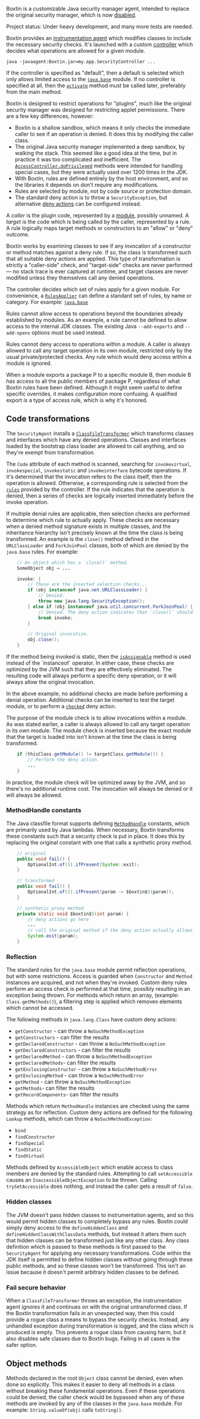 
Boxtin is a customizable Java security manager agent, intended to replace the original security manager, which is now [disabled](https://openjdk.org/jeps/486).

Project status: Under heavy development, and many more tests are needed.

Boxtin provides an [instrumentation agent](https://docs.oracle.com/en/java/javase/24/docs/api/java.instrument/java/lang/instrument/package-summary.html) which modifies classes to include the necessary security checks. It's launched with a custom [controller](https://cojen.github.io/Boxtin/javadoc/org.cojen.boxtin/org/cojen/boxtin/Controller.html) which decides what operations are allowed for a given module.

```
java -javaagent:Boxtin.jar=my.app.SecurityController ...
```

If the controller is specified as "default", then a default is selected which only allows limited access to the [`java.base`](https://cojen.github.io/Boxtin/javadoc/org.cojen.boxtin/org/cojen/boxtin/RulesApplier.html#java_base()) module. If no controller is specified at all, then the [`activate`](https://cojen.github.io/Boxtin/javadoc/org.cojen.boxtin/org/cojen/boxtin/SecurityAgent.html#activate(org.cojen.boxtin.Controller)) method must be called later, preferably from the main method.

Boxtin is designed to restrict operations for "plugins", much like the original security manager was designed for restricting applet permissions. There are a few key differences, however:

- Boxtin is a shallow sandbox, which means it only checks the immediate caller to see if an operation is denied. It does this by modifying the caller class.
- The original Java security manager implemented a deep sandbox, by walking the stack. This seemed like a good idea at the time, but in practice it was too complicated and inefficient. The [`AccessController.doPrivileged`](https://docs.oracle.com/en/java/javase/23/docs/api/java.base/java/security/AccessController.html) methods were intended for handling special cases, but they were actually used over 1200 times in the JDK.
- With Boxtin, rules are defined entirely by the host environment, and so the libraries it depends on don't require any modifications.
- Rules are selected by module, not by code source or protection domain.
- The standard deny action is to throw a `SecurityException`, but alternative [deny actions](https://cojen.github.io/Boxtin/javadoc/org.cojen.boxtin/org/cojen/boxtin/DenyAction.html) can be configured instead.

A _caller_ is the plugin code, represented by a [module](https://docs.oracle.com/en/java/javase/24/docs/api/java.base/java/lang/Module.html), possibly unnamed. A _target_ is the code which is being called by the caller, represented by a rule. A rule logically maps target methods or constructors to an "allow" or "deny" outcome.

Boxtin works by examining classes to see if any invocation of a constructor or method matches against a deny rule. If so, the class is transformed such that all suitable deny actions are applied. This type of transformation is strictly a "caller-side" check, and "target-side" checks are never performed — no stack trace is ever captured at runtime, and target classes are never modified unless they themselves call any denied operations.

The controller decides which set of rules apply for a given module. For convenience, a [`RulesApplier`](https://cojen.github.io/Boxtin/javadoc/org.cojen.boxtin/org/cojen/boxtin/RulesApplier.html) can define a standard set of rules, by name or category. For example: [`java.base`](https://github.com/cojen/Boxtin/blob/main/agent/src/main/java/org/cojen/boxtin/JavaBaseApplier.java)

Rules cannot allow access to operations beyond the boundaries already established by modules. As an example, a rule cannot be defined to allow access to the internal JDK classes. The existing Java `--add-exports` and `--add-opens` options must be used instead.

Rules cannot deny access to operations within a module. A caller is always allowed to call any target operation in its own module, restricted only by the usual private/protected checks. Any rule which would deny access within a module is ignored.

When a module exports a package P to a specific module B, then module B has access to all the public members of package P, regardless of what Boxtin rules have been defined. Although it might seem useful to define specific overrides, it makes configuration more confusing. A qualified export _is_ a type of access rule, which is why it's honored.

## Code transformations

The `SecurityAgent` installs a [`ClassFileTransformer`](https://docs.oracle.com/en/java/javase/24/docs/api/java.instrument/java/lang/instrument/ClassFileTransformer.html) which transforms classes and interfaces which have any denied operations. Classes and interfaces loaded by the bootstrap class loader are allowed to call anything, and so they're exempt from transformation.

The `Code` attribute of each method is scanned, searching for `invokevirtual`, `invokespecial`, `invokestatic` and `invokeinterface` bytecode operations. If it's determined that the invocation refers to the class itself, then the operation is allowed. Otherwise, a corresponding rule is selected from the [`rules`](https://cojen.github.io/Boxtin/javadoc/org.cojen.boxtin/org/cojen/boxtin/Rules.html) provided by the controller. If the rule indicates that the operation is denied, then a series of checks are logically inserted immediately before the invoke operation.

If multiple denial rules are applicable, then selection checks are performed to determine which rule to actually apply. These checks are necessary when a denied method signature exists in multiple classes, and the inheritance hierarchy isn't precisely known at the time the class is being transformed. An example is the `close()` method defined in the `URLClassLoader` and `ForkJoinPool` classes, both of which are denied by the `java.base` rules. For example:

```java
    // An object which has a `close()` method.
    SomeObject obj = ...

    invoke: {
        // These are the inserted selection checks...
        if (obj instanceof java.net.URLClassLoader) {
            // Denied.
            throw new java.lang.SecurityException();
        } else if (obj instanceof java.util.concurrent.ForkJoinPool) {
            // Denied. The deny action indicates that `close()` should do nothing.
            break invoke;
        }

        // Original invocation.
        obj.close();
    }
```

If the method being invoked is static, then the [`isAssignable`](https://docs.oracle.com/en/java/javase/24/docs/api/java.base/java/lang/Class.html#isAssignableFrom(java.lang.Class)) method is used instead of the `instanceof` operator. In either case, these checks are optimized by the JVM such that they are effectively eliminated. The resulting code will always perform a specific deny operation, or it will always allow the original invocation.

In the above example, no additional checks are made before performing a denial operation. Additional checks can be inserted to test the target module, or to perform a [`checked`](https://cojen.github.io/Boxtin/javadoc/org.cojen.boxtin/org/cojen/boxtin/DenyAction.html#checked(java.lang.invoke.MethodHandleInfo,org.cojen.boxtin.DenyAction)) deny action.

The purpose of the module check is to allow invocations within a module. As was stated earlier, a caller is always allowed to call any target operation in its own module. The module check is inserted because the exact module that the target is loaded into isn't known at the time the class is being transformed.

```java
    if (thisClass.getModule() != targetClass.getModule()) {
        // Perform the deny action.
        ...
    }
```

In practice, the module check will be optimized away by the JVM, and so there's no additional runtime cost. The invocation will always be denied or it will always be allowed.

### MethodHandle constants

The Java classfile format supports defining [`MethodHandle`](https://docs.oracle.com/javase/specs/jvms/se24/html/jvms-4.html#jvms-4.4.8) constants, which are primarily used by Java lambdas. When necessary, Boxtin transforms these constants such that a security check is put in place. It does this by replacing the original constant with one that calls a synthetic proxy method.

```java
    // original
    public void fail() {
        OptionalInt.of(1).ifPresent(System::exit);
    }

    // transformed
    public void fail() {
        OptionalInt.of(1).ifPresent(param -> $boxtin$5(param));
    }

    // synthetic proxy method
    private static void $boxtin$5(int param) {
        // deny actions go here
        ...
        // call the original method if the deny action actually allows it
        System.exit(param);
    }
```

### Reflection

The standard rules for the `java.base` module permit reflection operations, but with some restrictions. Access is guarded when `Constructor` and `Method` instances are acquired, and not when they're invoked. Custom deny rules perform an access check is performed at that time, possibly resulting in an exception being thrown. For methods which return an array, (example: `Class.getMethods()`), a filtering step is applied which removes elements which cannot be accessed.

The following methods in `java.lang.Class` have custom deny actions:

- `getConstructor` - can throw a `NoSuchMethodException`
- `getConstructors` - can filter the results
- `getDeclaredConstructor` - can throw a `NoSuchMethodException`
- `getDeclaredConstructors` - can filter the results
- `getDeclaredMethod` - can throw a `NoSuchMethodException`
- `getDeclaredMethods`- can filter the results
- `getEnclosingConstructor` - can throw a `NoSuchMethodError`
- `getEnclosingMethod` - can throw a `NoSuchMethodError`
- `getMethod` - can throw a `NoSuchMethodException`
- `getMethods`- can filter the results
- `getRecordComponents`- can filter the results

Methods which return `MethodHandle` instances are checked using the same strategy as for reflection. Custom deny actions are defined for the following `Lookup` methods, which can throw a `NoSuchMethodException`:

- `bind`
- `findConstructor`
- `findSpecial`
- `findStatic`
- `findVirtual`

Methods defined by `AccessibleObject` which enable access to class members are denied by the standard rules. Attempting to call `setAccessible` causes an `InaccessibleObjectException` to be thrown. Calling `trySetAccessible` does nothing, and instead the caller gets a result of `false`.

### Hidden classes

The JVM doesn't pass hidden classes to instrumentation agents, and so this would permit hidden classes to completely bypass any rules. Boxtin could simply deny access to the `defineHiddenClass` and `defineHiddenClassWithClassData` methods, but instead it alters them such that hidden classes can be transformed just like any other class. Any class definition which is passed to these methods is first passed to the `SecurityAgent` for applying any necessary transformations. Code within the JDK itself is permitted to define hidden classes without going through these public methods, and so these classes won't be transformed. This isn't an issue because it doesn't permit arbitrary hidden classes to be defined.

### Fail secure behavior

When a `ClassFileTransformer` throws an exception, the instrumentation agent ignores it and continues on with the original untransformed class. If the Boxtin transformation fails in an unexpected way, then this could provide a rogue class a means to bypass the security checks. Instead, any unhandled exception during transformation is logged, and the class which is produced is empty. This prevents a rogue class from causing harm, but it also disables safe classes due to Boxtin bugs. Failing in all cases is the safer option.

## Object methods

Methods declared in the root `Object` class cannot be denied, even when done so explicitly. This makes it easier to deny all methods in a class without breaking these fundamental operations. Even if these operations could be denied, the caller check would be bypassed when any of these methods are invoked by any of the classes in the `java.base` module. For example: `String.valueOf(obj)` calls `toString()`.

